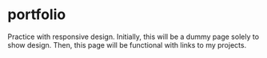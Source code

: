# portfolio

Practice with responsive design. Initially, this will be a dummy page solely to show design. Then, this page will be functional with links to my projects.
